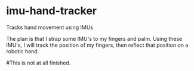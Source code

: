 # imu-hand-tracker
Tracks hand movement using IMUs

The plan is that I strap some IMU's to my fingers and palm. Using these IMU's, I will track the position of my fingers, then reflect that position on a robotic hand.

#This is not at all finished.
